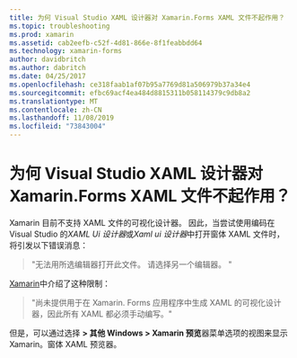 ```yaml
---
title: 为何 Visual Studio XAML 设计器对 Xamarin.Forms XAML 文件不起作用？
ms.topic: troubleshooting
ms.prod: xamarin
ms.assetid: cab2eefb-c52f-4d81-866e-8f1feabbdd64
ms.technology: xamarin-forms
author: davidbritch
ms.author: dabritch
ms.date: 04/25/2017
ms.openlocfilehash: ce318faab1af07b95a7769d81a506979b37a34e4
ms.sourcegitcommit: efbc69acf4ea484d8815311b058114379c9db8a2
ms.translationtype: MT
ms.contentlocale: zh-CN
ms.lasthandoff: 11/08/2019
ms.locfileid: "73843004"
---
```

# <a name="why-doesnt-the-visual-studio-xaml-designer-work-for-xamarinforms-xaml-files"></a>为何 Visual Studio XAML 设计器对 Xamarin.Forms XAML 文件不起作用？

Xamarin 目前不支持 XAML 文件的可视化设计器。 因此，当尝试使用编码在 Visual Studio 的*XAML Ui 设计器*或*Xaml ui 设计器*中打开窗体 XAML 文件时，将引发以下错误消息：

> "无法用所选编辑器打开此文件。 请选择另一个编辑器。 "

[Xamarin](~/xamarin-forms/xaml/xaml-basics/index.md)中介绍了这种限制：

> "尚未提供用于在 Xamarin. Forms 应用程序中生成 XAML 的可视化设计器，因此所有 XAML 都必须手动编写。"

但是，可以通过选择 **> 其他 Windows > Xamarin 预览**器菜单选项的视图来显示 Xamarin。窗体 XAML 预览器。
